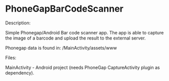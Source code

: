 # PhoneGapBarCodeScanner

Description:

Simple Phonegap/Android Bar code scanner app. The app is able to capture the image of a barcode and upload the result to the external server. 

Phonegap data is found in: /MainActivity/assets/www

Files:

MainActivity - Android project (needs PhoneGap CaptureActivity plugin as dependency).